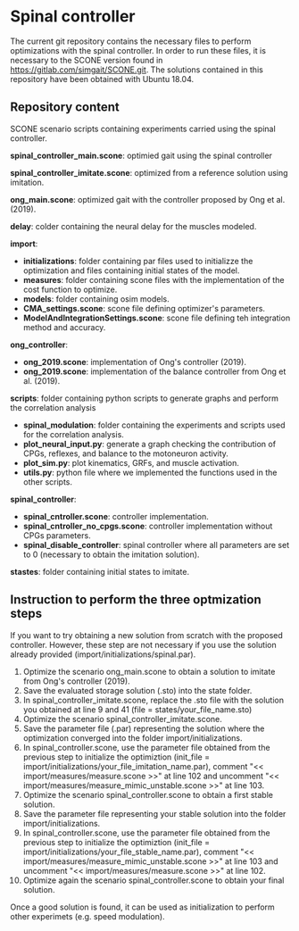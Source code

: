 # Spinal controller
The current git repository contains the necessary files to perform optimizations with the spinal controller. In order to run these files, it is necessary to the SCONE version found in https://gitlab.com/simgait/SCONE.git. The solutions contained in this repository have been obtained with Ubuntu 18.04.

## Repository content
SCONE scenario scripts containing experiments carried using the spinal controller.

**spinal_controller_main.scone**: optimied gait using the spinal controller

**spinal_controller_imitate.scone**: optimized from a reference solution using imitation.

**ong_main.scone**: optimized gait with the controller proposed by Ong et al. (2019).

**delay**: colder containing the neural delay for the muscles modeled.

**import**:
+ **initializations**: folder containing par files used to initializze the optimization and files containing initial states of the model.
+ **measures**: folder containing scone files with the implementation of the cost function to optimize.
+ **models**: folder containing osim models.
+ **CMA_settings.scone**: scone file defining optimizer's parameters.
+ **ModelAndIntegrationSettings.scone**: scone file defining teh integration method and accuracy.


**ong_controller**:
+ **ong_2019.scone**: implementation of Ong's controller (2019).
+ **ong_2019.scone**: implementation of the balance controller from Ong et al. (2019).

**scripts**: folder containing python scripts to generate graphs and perform the correlation analysis
+ **spinal_modulation**: folder containing the experiments and scripts used for the correlation analysis.
+ **plot_neural_input.py**: generate a graph checking the contribution of CPGs, reflexes, and balance to the motoneuron activity.
+ **plot_sim.py**: plot kinematics, GRFs, and muscle activation.
+ **utils.py**: python file where we implemented the functions used in the other scripts.
	
**spinal_controller**:
+ **spinal_cntroller.scone**: controller implementation.
+ **spinal_cntroller_no_cpgs.scone**: controller implementation without CPGs parameters.
+ **spinal_disable_controller**: spinal controller where all parameters are set to 0 (necessary to obtain the imitation solution).
	
**stastes**: folder containing initial states to imitate. 


## Instruction to perform the three optmization steps

If you want to try obtaining a new solution from scratch with the proposed controller. However, these step are not necessary if you use the solution already provided (import/initializations/spinal.par).

1. Optimize the scenario ong_main.scone to obtain a solution to imitate from Ong's controller (2019).
2. Save the evaluated storage solution (.sto) into the state folder.
3. In spinal_controller_imitate.scone, replace the .sto file with the solution you obtained at line 9 and 41 (file = states/your_file_name.sto)
4. Optimize the scenario spinal_controller_imitate.scone.
5. Save the parameter file (.par) representing the solution where the optimization converged into the folder import/initializations.
6. In spinal_controller.scone, use the parameter file obtained from the previous step to initialize the optimiztion (init_file = import/initializations/your_file_imitation_name.par), comment "<< import/measures/measure.scone >>" at line 102 and uncomment "<< import/measures/measure_mimic_unstable.scone >>" at line 103.
7. Optimize the scenario spinal_controller.scone to obtain a first stable solution.
8. Save the parameter file representing your stable solution into the folder import/initializations.
9. In spinal_controller.scone, use the parameter file obtained from the previous step to initialize the optimiztion (init_file = import/initializations/your_file_stable_name.par), comment "<< import/measures/measure_mimic_unstable.scone >>" at line 103 and uncomment "<< import/measures/measure.scone >>" at line 102.
10. Optimize again the scenario spinal_controller.scone to obtain your final solution.

Once a good solution is found, it can be used as initialization to perform other experimets (e.g. speed modulation).
